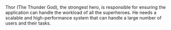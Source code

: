Thor (The Thunder God), the strongest hero, is responsible for ensuring the application can handle the workload of all the superheroes. He needs a scalable and high-performance system that can handle a large number of users and their tasks.